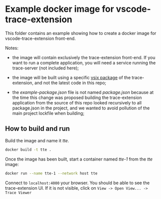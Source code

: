 # Example docker image for vscode-trace-extension

This folder contains an example showing how to create a docker image
for vscode-trace-extension front-end.

Notes:

- the image will contain exclusively the trace-extension front-end.
  If you want to run a complete application, you will need a service
  running the trace-server (not included here);

- the image will be built using a specific [vsix package] of the
  trace-extension, and not the latest code in this repo;

- the *example-package.json* file is not named *package.json* because
  at the time this change was proposed building the trace-extension
  application from the source of this repo looked recursively to all
  package.json in the project, and we wanted to avoid pollution of the
  main project lockfile when building;

## How to build and run

Build the image and name it *tte*.

```bash
docker build -t tte .
```

Once the image has been built, start a container named *tte-1* from
the *tte* image:

```bash
docker run --name tte-1 --network host tte
```

Connect to `localhost:4000` your browser.
You should be able to see the trace-extension UI.
If it is not visible, click on `View -> Open View... -> Trace Viewer`

[vsix package]: https://open-vsx.org/extension/eclipse-cdt/vscode-trace-extension

